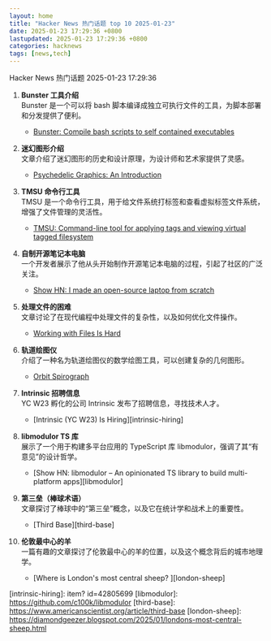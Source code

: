 ```yaml
---  
layout: home  
title: "Hacker News 热门话题 top 10 2025-01-23"  
date: 2025-01-23 17:29:36 +0800  
lastupdated: 2025-01-23 17:29:36 +0800  
categories: hacknews  
tags: [news,tech]
---  
```

Hacker News 热门话题 2025-01-23 17:29:36
  
1. **Bunster 工具介绍**  
   Bunster 是一个可以将 bash 脚本编译成独立可执行文件的工具，为脚本部署和分发提供了便利。  
   - [Bunster: Compile bash scripts to self contained executables][bunster]
  
2. **迷幻图形介绍**  
   文章介绍了迷幻图形的历史和设计原理，为设计师和艺术家提供了灵感。  
   - [Psychedelic Graphics: An Introduction][psychedelic-graphics]
  
3. **TMSU 命令行工具**  
   TMSU 是一个命令行工具，用于给文件系统打标签和查看虚拟标签文件系统，增强了文件管理的灵活性。  
   - [TMSU: Command-line tool for applying tags and viewing virtual tagged filesystem][tmsu]
  
4. **自制开源笔记本电脑**  
   一个开发者展示了他从头开始制作开源笔记本电脑的过程，引起了社区的广泛关注。  
   - [Show HN: I made an open-source laptop from scratch][open-source-laptop]
  
5. **处理文件的困难**  
   文章讨论了在现代编程中处理文件的复杂性，以及如何优化文件操作。  
   - [Working with Files Is Hard][working-with-files]
  
6. **轨道绘图仪**  
   介绍了一种名为轨道绘图仪的数学绘图工具，可以创建复杂的几何图形。  
   - [Orbit Spirograph][orbit-spirograph]
  
7. **Intrinsic 招聘信息**  
   YC W23 孵化的公司 Intrinsic 发布了招聘信息，寻找技术人才。  
   - [Intrinsic (YC W23) Is Hiring][intrinsic-hiring]
  
8. **libmodulor TS 库**  
   展示了一个用于构建多平台应用的 TypeScript 库 libmodulor，强调了其“有意见”的设计哲学。  
   - [Show HN: libmodulor – An opinionated TS library to build multi-platform apps][libmodulor]
  
9. **第三垒（棒球术语）**  
   文章探讨了棒球中的“第三垒”概念，以及它在统计学和战术上的重要性。  
   - [Third Base][third-base]
  
10. **伦敦最中心的羊**  
    一篇有趣的文章探讨了伦敦最中心的羊的位置，以及这个概念背后的城市地理学。  
    - [Where is London's most central sheep?      ][london-sheep]

[bunster]: https://github.com/yassinebenaid/bunster
[psychedelic-graphics]: https://benpence.com/blog/post/psychedelic-graphics-0
[tmsu]: https://tmsu.org/
[open-source-laptop]: https://www.byran.ee/posts/creation/
[working-with-files]: https://danluu.com/deconstruct-files/
[orbit-spirograph]: https://www.redblobgames.com/x/1903-orbit-spirograph/
[intrinsic-hiring]: item?      id=42805699
[libmodulor]: https://github.com/c100k/libmodulor
[third-base]: https://www.americanscientist.org/article/third-base
[london-sheep]: https://diamondgeezer.blogspot.com/2025/01/londons-most-central-sheep.html